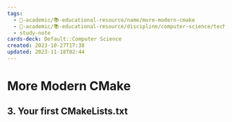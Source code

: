 ```yaml
---
tags:
  - 🔴-academic/📚-educational-resource/name/more-modern-cmake
  - 🔴-academic/📚-educational-resource/discipline/computer-science/technology/cmake
  - study-note
cards-deck: Default::Computer Science
created: 2023-10-27T17:38
updated: 2023-11-18T02:44
---
```


# More Modern CMake

## 3. Your first CMakeLists.txt



